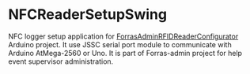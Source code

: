 # NFCReaderSetupSwing

NFC logger setup application for [ForrasAdminRFIDReaderConfigurator](https://github.com/pzoli/ForrasAdminRFIDReaderConfigurator) Arduino project. It use JSSC serial port module to communicate with Arduino AtMega-2560 or Uno.
It is part of Forras-admin project for help event supervisor administration.